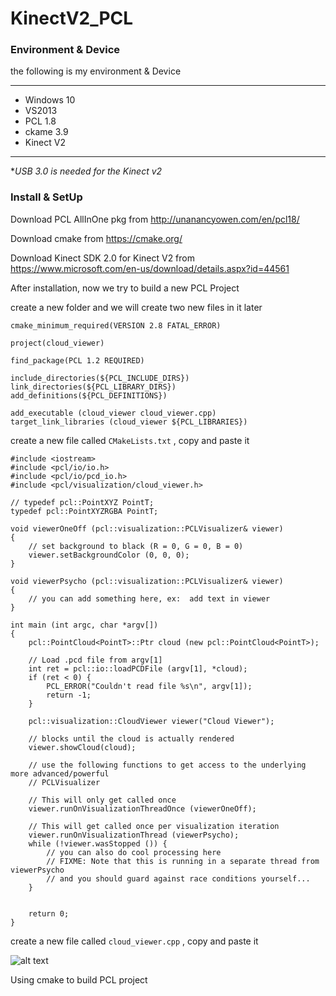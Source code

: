 # KinectV2_PCL

### Environment & Device

the following is my environment & Device

***
*   Windows 10
*   VS2013
*   PCL 1.8
*   ckame 3.9
*   Kinect V2

***

**USB 3.0 is needed for the Kinect v2*

### Install & SetUp


Download PCL AllInOne pkg from http://unanancyowen.com/en/pcl18/

Download cmake from https://cmake.org/

Download Kinect SDK 2.0 for Kinect V2 from https://www.microsoft.com/en-us/download/details.aspx?id=44561

After installation, now we try to build a new PCL Project

create a new folder and we will create two new files in it later


	cmake_minimum_required(VERSION 2.8 FATAL_ERROR)

	project(cloud_viewer)

	find_package(PCL 1.2 REQUIRED)

	include_directories(${PCL_INCLUDE_DIRS})
	link_directories(${PCL_LIBRARY_DIRS})
	add_definitions(${PCL_DEFINITIONS})

	add_executable (cloud_viewer cloud_viewer.cpp)
	target_link_libraries (cloud_viewer ${PCL_LIBRARIES})
	
create a new file called `CMakeLists.txt` , copy and paste it

	#include <iostream>
	#include <pcl/io/io.h>
	#include <pcl/io/pcd_io.h>
	#include <pcl/visualization/cloud_viewer.h>

	// typedef pcl::PointXYZ PointT;
	typedef pcl::PointXYZRGBA PointT;

	void viewerOneOff (pcl::visualization::PCLVisualizer& viewer)
	{
		// set background to black (R = 0, G = 0, B = 0)
		viewer.setBackgroundColor (0, 0, 0);
	}

	void viewerPsycho (pcl::visualization::PCLVisualizer& viewer)
	{
		// you can add something here, ex:  add text in viewer
	}

	int main (int argc, char *argv[])
	{
		pcl::PointCloud<PointT>::Ptr cloud (new pcl::PointCloud<PointT>);

		// Load .pcd file from argv[1]
		int ret = pcl::io::loadPCDFile (argv[1], *cloud);
		if (ret < 0) {
			PCL_ERROR("Couldn't read file %s\n", argv[1]);
			return -1;
		}

		pcl::visualization::CloudViewer viewer("Cloud Viewer");

		// blocks until the cloud is actually rendered
		viewer.showCloud(cloud);

		// use the following functions to get access to the underlying more advanced/powerful
		// PCLVisualizer

		// This will only get called once
		viewer.runOnVisualizationThreadOnce (viewerOneOff);

		// This will get called once per visualization iteration
		viewer.runOnVisualizationThread (viewerPsycho);
		while (!viewer.wasStopped ()) {
			// you can also do cool processing here
			// FIXME: Note that this is running in a separate thread from viewerPsycho
			// and you should guard against race conditions yourself...
		}


		return 0;
	}


create a new file called `cloud_viewer.cpp` , copy and paste it

![alt text](https://imgur.com/a/Z7Syp)


Using cmake to build PCL project 
